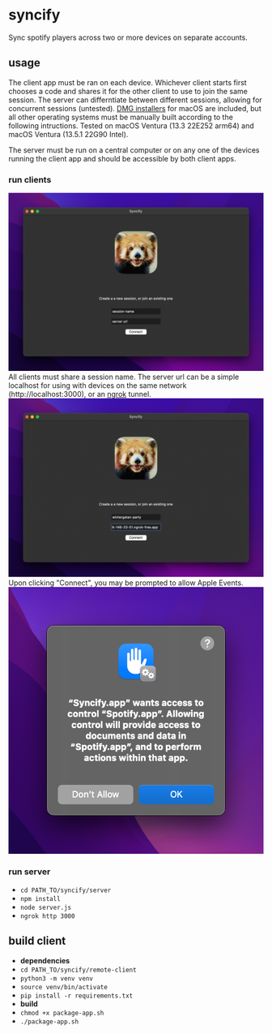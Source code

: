 # syncify
Sync spotify players across two or more devices on separate accounts.

## usage
The client app must be ran on each device. Whichever client starts first chooses a code and shares it for the other client to use to join the same session. The server can differntiate between different sessions, allowing for concurrent sessions (untested). [DMG installers](https://github.com/roy-rishi/syncify/releases) for macOS are included, but all other operating systems must be manually built according to the following intructions. Tested on macOS Ventura (13.3 22E252 arm64) and macOS Ventura (13.5.1 22G90 Intel).

The server must be run on a central computer or on any one of the devices running the client app and should be accessible by both client apps.
### run clients
![client demo](/docs/img/client.png)
All clients must share a session name. The server url can be a simple localhost for using with devices on the same network (http://localhost:3000), or an [ngrok](https://ngrok.com/) tunnel. 
![client demo](/docs/img/client-filled.png)
Upon clicking "Connect", you may be prompted to allow Apple Events.
![client demo](/docs/img/apple-events.png)
### run server
* `cd PATH_TO/syncify/server`
* `npm install`
* `node server.js`
* `ngrok http 3000`


## build client
* __dependencies__
* `cd PATH_TO/syncify/remote-client`
* `python3 -m venv venv`
* `source venv/bin/activate`
* `pip install -r requirements.txt`
* __build__
* `chmod +x package-app.sh`
* `./package-app.sh`
